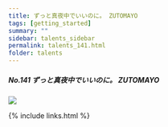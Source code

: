 ```yaml
---
title: ずっと真夜中でいいのに。 ZUTOMAYO
tags: [getting_started]
summary: ""
sidebar: talents_sidebar
permalink: talents_141.html
folder: talents
---
```



##### No.141 ずっと真夜中でいいのに。 ZUTOMAYO

![](https://yt3.ggpht.com/08nK4wXv0HKbd_gN-4LA-5J0U-hacYff7b0zIzRQwBwR8U2KH2hDrmDrsDs1mUfOtpl-HnjAgw=s176-c-k-c0x00ffffff-no-rj)



{% include links.html %}
